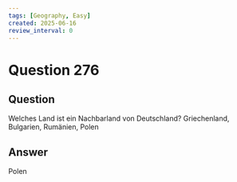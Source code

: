 ```yaml
---
tags: [Geography, Easy]
created: 2025-06-16
review_interval: 0
---
```


# Question 276

## Question

Welches Land ist ein Nachbarland von Deutschland? Griechenland, Bulgarien, Rumänien, Polen

## Answer

Polen
